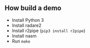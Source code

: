 ## How build a demo

* Install Python 3
* Install radare2
* Install r2pipe (`pip3 install r2pipe`)
* Install nasm
* Run `make`
